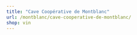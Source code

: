 ```yaml
---
title: "Cave Coopérative de Montblanc"
url: /montblanc/cave-cooperative-de-montblanc/
shop: vin
---
```

